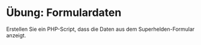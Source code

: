# Übung: Formulardaten
Erstellen Sie ein PHP-Script, dass die Daten aus dem Superhelden-Formular anzeigt.
<!--stackedit_data:
eyJoaXN0b3J5IjpbMTg1Nzc0MDAzNiw3MzA5OTgxMTZdfQ==
-->